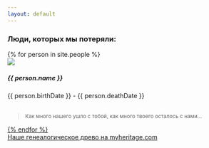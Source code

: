 ```yaml
---
layout: default
---
```


### Люди, которых мы потеряли:

<div class="container px-4">
  <div class="row row-cols-auto gx-5">
    {% for person in site.people %}
    <div class="col">
      <div class="card col-md-4">
        <img src="{{ person.mainPhoto | relative_url }}" class="img-fluid">
        <div class="card-body col-sm">
          <h5 class="card-title">{{ person.name }}</h5>
          <div class="card-text">{{ person.birthDate }} - {{ person.deathDate }}</div>
          <br/>
          <blockquote class="blockquote"><small class="text-muted">
            Как много нашего ушло с тобой, как много твоего осталось с нами...
          </small></blockquote>
        </div>
        <a class="stretched-link" href="{{ person.url | relative_url }}"/>
      </div>
    </div>
    {% endfor %}
  </div>
</div>

<div class="fixed-bottom text-center">
  Наше генеалогическое древо на <a href="https://www.myheritage.com/site-family-tree-78241683/family-site">myheritage.com</a>
</div>

